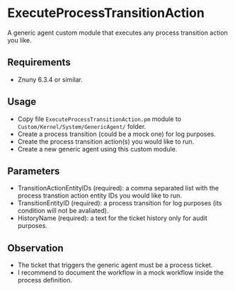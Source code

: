 # ExecuteProcessTransitionAction

A generic agent custom module that executes any process transition action you like.

## Requirements

- Znuny 6.3.4 or similar.

## Usage

- Copy file ```ExecuteProcessTransitionAction.pm``` module to ```Custom/Kernel/System/GenericAgent/``` folder.
- Create a process transition (could be a mock one) for log purposes.
- Create the process transition action(s) you would like to run.
- Create a new generic agent using this custom module.

## Parameters

- TransitionActionEntityIDs (required): a comma separated list with the process transtion action entity IDs you would like to run.
- TransitionEntityID (required): a process transition for log purposes (its condition will not be avaliated).
- HistoryName (required): a text for the ticket history only for audit purposes.

## Observation

- The ticket that triggers the generic agent must be a process ticket.
- I recommend to document the workflow in a mock workflow inside the process definition.